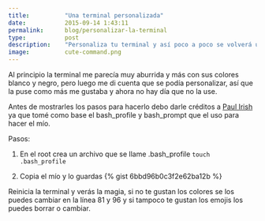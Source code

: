 ```yaml
---
title:  		"Una terminal personalizada"
date:   		2015-09-14 1:43:11
permalink: 		blog/personalizar-la-terminal
type: 			post
description: 	"Personaliza tu terminal y así poco a poco se volverá una herramienta muy útil"
image: 			cute-command.png
---
```


Al principio la terminal me parecía muy aburrida y más con sus colores blanco y negro, pero luego me di cuenta que se podía personalizar, así que la puse como más me gustaba y ahora no hay día que no la use.

Antes de mostrarles los pasos para hacerlo debo darle créditos a [Paul Irish](https://github.com/paulirish/dotfiles/) ya que tomé como base el bash_profile y bash_prompt que el uso para hacer el mío. 


Pasos:

1. En el root crea un archivo que se llame .bash_profile `touch .bash_profile`

2. Copia el mío y lo guardas
{% gist 6bbd96b0c3f2e62ba12b %}

Reinicia la terminal y verás la magia, si no te gustan los colores se los puedes cambiar en la línea 81 y 96 y si tampoco te gustan los emojis los puedes borrar o cambiar. 